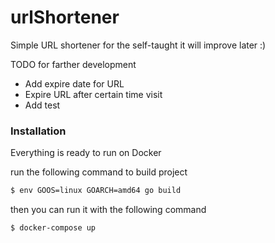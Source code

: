 # urlShortener

Simple URL shortener for the self-taught it will improve later :)

TODO for farther development  

  - Add expire date for URL
  - Expire URL after certain time visit
  - Add test

### Installation

Everything is ready to run on Docker

run the following command to build project 

```sh
$ env GOOS=linux GOARCH=amd64 go build
```

then you can run it with the following command 

```sh
$ docker-compose up
```
